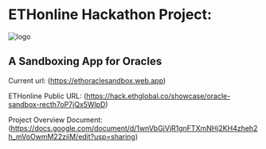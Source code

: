 # ETHonline Hackathon Project:

![logo](/public/images/OracleLogo.png)

## A Sandboxing App for Oracles

Current url: (https://ethoraclesandbox.web.app)

ETHonline Public URL: (https://hack.ethglobal.co/showcase/oracle-sandbox-recth7oP7jQx5WlpD)

Project Overview Document: (https://docs.google.com/document/d/1wnVbGjVjR1gnFTXmNHj2KH4zheh2h_mVoOwmM22ziiM/edit?usp=sharing)